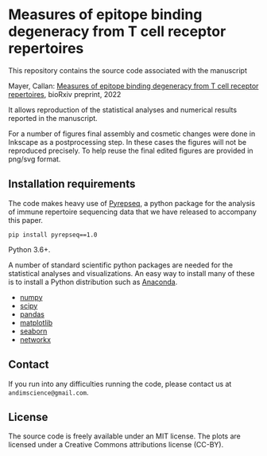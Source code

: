 # Measures of epitope binding degeneracy from T cell receptor repertoires

This repository contains the source code associated with the manuscript

Mayer, Callan: [Measures of epitope binding degeneracy from T cell receptor repertoires](https://doi.org/10.1101/2022.07.25.501373), bioRxiv preprint, 2022

It allows reproduction of the statistical analyses and numerical results reported in the manuscript.

For a number of figures final assembly and cosmetic changes were done in Inkscape as a postprocessing step. In these cases the figures will not be reproduced precisely. To help reuse the final edited figures are provided in png/svg format.

## Installation requirements

The code makes heavy use of [Pyrepseq](https://github.com/andim/pyrepseq), a python package for the analysis of immune repertoire sequencing data that we have released to accompany this paper.

`pip install pyrepseq==1.0`


Python 3.6+.

A number of standard scientific python packages are needed for the statistical analyses and visualizations. An easy way to install many of these is to install a Python distribution such as [Anaconda](https://www.continuum.io/downloads).

- [numpy](http://github.com/numpy/numpy/)
- [scipy](https://github.com/scipy/scipy)
- [pandas](http://github.com/pydata/pandas)
- [matplotlib](http://github.com/matplotlib/matplotlib)
- [seaborn](http://github.com/mwaskom/seaborn)
- [networkx](https://github.com/networkx/networkx)



## Contact

If you run into any difficulties running the code, please contact us at `andimscience@gmail.com`.

## License

The source code is freely available under an MIT license. The plots are licensed under a Creative Commons attributions license (CC-BY).
